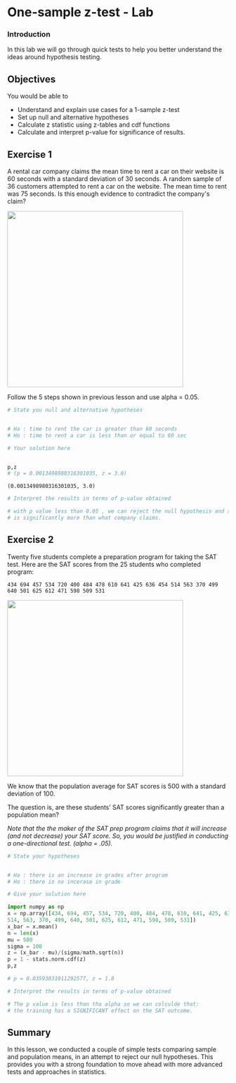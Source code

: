 
# One-sample z-test - Lab

### Introduction
In this lab we will go through quick tests to help you better understand the ideas around hypothesis testing.

## Objectives
You would be able to
* Understand and explain use cases for a 1-sample z-test
* Set up null and alternative hypotheses
* Calculate z statistic using z-tables and cdf functions
* Calculate and interpret p-value for significance of results.

## Exercise 1
A rental car company claims the mean time to rent a car on their website is 60 seconds with a standard deviation of 30 seconds. A random sample of 36 customers attempted to rent a car on the website. The mean time to rent was 75 seconds. Is this enough evidence to contradict the company's claim? 

<img src="http://www.guptatravelsjabalpur.com/wp-content/uploads/2016/04/car-rentalservice.jpg" width=400>

Follow the 5 steps shown in previous lesson and use alpha = 0.05. 


```python
# State you null and alternative hypotheses


# Ha : time to rent the car is greater than 60 seconds
# Ho : time to rent a car is less than or equal to 60 sec
```


```python
# Your solution here


p,z
# (p = 0.0013498980316301035, z = 3.0)
```




    (0.0013498980316301035, 3.0)




```python
# Interpret the results in terms of p-value obtained

# with p value less than 0.05 , we can reject the null hypothesis and say that time to rent a car
# is significantly more than what company claims. 
```

## Exercise 2

Twenty five students complete a preparation program for taking the SAT test.  Here are the SAT scores from the 25 students who completed  program:

``
434 694 457 534 720 400 484 478 610 641 425 636 454
514 563 370 499 640 501 625 612 471 598 509 531
``

<img src="http://falearningsolutions.com/wp-content/uploads/2015/09/FAcogtrain71FBimage.jpg" width=400>

We know that the population average for SAT scores is 500 with a standard deviation of 100.

The question is, are these students’ SAT scores significantly greater than a population mean? 

*Note that the the maker of the SAT prep program claims that it will increase (and not decrease) your SAT score.  So, you would be justified in conducting a one-directional test. (alpha = .05).*




```python
# State your hypotheses 


# Ha : there is an increase in grades after program
# Ho : there is no incerase in grade 
```


```python
# Give your solution here 

import numpy as np 
x = np.array([434, 694, 457, 534, 720, 400, 484, 478, 610, 641, 425, 636, 454,
514, 563, 370, 499, 640, 501, 625, 612, 471, 598, 509, 531])
x_bar = x.mean()
n = len(x)
mu = 500
sigma = 100
z = (x_bar - mu)/(sigma/math.sqrt(n))
p = 1 - stats.norm.cdf(z)
p,z

# p = 0.03593031911292577, z = 1.8
```


```python
# Interpret the results in terms of p-value obtained

# The p value is less than tha alpha so we can colculde that:
# the training has a SIGNIFICANT effect on the SAT outcome. 
```

## Summary

In this lesson, we conducted a couple of simple tests comparing sample and population means, in an attempt to reject our null hypotheses. This provides you with a strong foundation to move ahead with more advanced tests and approaches in statistics. 

